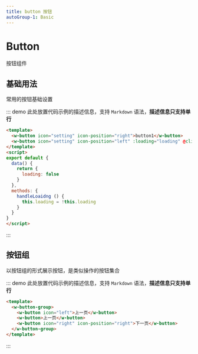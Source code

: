 ```yaml
---
title: button 按钮
autoGroup-1: Basic
---
```


# Button

按钮组件

## 基础用法

常用的按钮基础设置

::: demo 此处放置代码示例的描述信息，支持 `Markdown` 语法，**描述信息只支持单行**
```html
<template>
  <w-button icon="setting" icon-position="right">button1</w-button>
  <w-button icon="setting" icon-position="left" :loading="loading" @click="handleLoaidng">button2</w-button>
</template>
<script>
export default {
  data() {
    return {
      loading: false
    }
  },
  methods: {
    handleLoaidng () {
      this.loading = !this.loading
    }
  }
}
</script>
```
:::

## 按钮组

以按钮组的形式展示按钮，是类似操作的按钮集合

::: demo 此处放置代码示例的描述信息，支持 `Markdown` 语法，**描述信息只支持单行**
```html
<template>
  <w-button-group>
    <w-button icon="left">上一页</w-button>
    <w-button>上一页</w-button>
    <w-button icon="right" icon-position="right">下一页</w-button>
  </w-button-group>
</template>
```
:::